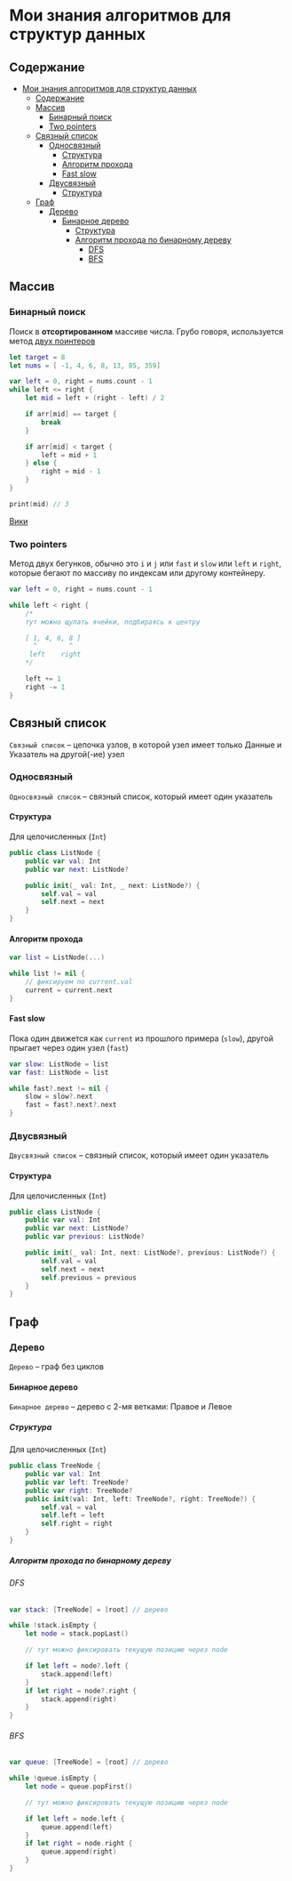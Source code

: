 # Мои знания алгоритмов для структур данных

## Содержание

- [Мои знания алгоритмов для структур данных](#мои-знания-алгоритмов-для-структур-данных)
  - [Содержание](#содержание)
  - [Массив](#массив)
    - [Бинарный поиск](#бинарный-поиск)
    - [Two pointers](#two-pointers)
  - [Связный список](#связный-список)
    - [Односвязный](#односвязный)
      - [Структура](#структура)
      - [Алгоритм прохода](#алгоритм-прохода)
      - [Fast slow](#fast-slow)
    - [Двусвязный](#двусвязный)
      - [Структура](#структура-1)
  - [Граф](#граф)
    - [Дерево](#дерево)
      - [Бинарное дерево](#бинарное-дерево)
        - [Структура](#структура-2)
        - [Алгоритм прохода по бинарному дереву](#алгоритм-прохода-по-бинарному-дереву)
          - [DFS](#dfs)
          - [ВFS](#вfs)

## Массив

### Бинарный поиск

Поиск в **отсортированном** массиве числа. Грубо говоря, используется метод [двух поинтеров](#two-pointers)

```swift
let target = 8
let nums = [ -1, 4, 6, 8, 13, 85, 359]

var left = 0, right = nums.count - 1
while left <= right {
    let mid = left + (right - left) / 2

    if arr[mid] == target {
        break
    }

    if arr[mid] < target {
        left = mid + 1
    } else {
        right = mid - 1
    }
}

print(mid) // 3
```

[Вики](https://ru.wikipedia.org/wiki/Двоичный_поиск)

### Two pointers

Метод двух бегунков, обычно это `i` и `j` или `fast` и `slow` или `left` и `right`, которые бегают по массиву по индексам или другому контейнеру.

```swift
var left = 0, right = nums.count - 1 

while left < right {
    /*
    тут можно щупать ячейки, подбираясь к центру

    [ 1, 4, 6, 8 ]
      ^        ^
     left    right
    */

    left += 1
    right -= 1
}
```

## Связный список

`Связный список` – цепочка узлов, в которой узел имеет только Данные и Указатель на другой(-ие) узел

### Односвязный

`Односвязный список` – связный список, который имеет один указатель

#### Структура
Для целочисленных (`Int`)
```swift
public class ListNode {
    public var val: Int
    public var next: ListNode?

    public init(_ val: Int, _ next: ListNode?) { 
        self.val = val
        self.next = next
    }
}
```

#### Алгоритм прохода

```swift
var list = ListNode(...)

while list != nil {
    // фиксируем по current.val
    current = current.next
}
```

#### Fast slow
Пока один движется как `current` из прошлого примера (`slow`), другой прыгает через один узел (`fast`)
```swift
var slow: ListNode = list
var fast: ListNode = list

while fast?.next != nil {
    slow = slow?.next
    fast = fast?.next?.next
}
```

### Двусвязный

`Двусвязный список` – связный список, который имеет один указатель

#### Структура
Для целочисленных (`Int`)
```swift
public class ListNode {
    public var val: Int
    public var next: ListNode?
    public var previous: ListNode?

    public init(_ val: Int, next: ListNode?, previous: ListNode?) { 
        self.val = val
        self.next = next
        self.previous = previous
    }
}
```

## Граф

### Дерево

`Дерево` – граф без циклов

#### Бинарное дерево

`Бинарное дерево` – дерево с 2-мя ветками: Правое и Левое

##### Структура
Для целочисленных (`Int`)
```swift
public class TreeNode {
    public var val: Int
    public var left: TreeNode?
    public var right: TreeNode?
    public init(val: Int, left: TreeNode?, right: TreeNode?) {
        self.val = val
        self.left = left
        self.right = right
    }
}
```

##### Алгоритм прохода по бинарному дереву

###### DFS

```swift
var stack: [TreeNode] = [root] // дерево

while !stack.isEmpty {
    let node = stack.popLast()

    // тут можно фиксировать текущую позицию через node

    if let left = node?.left {
        stack.append(left)
    }
    if let right = node?.right {
        stack.append(right)
    }
}
```

###### ВFS

```swift
var queue: [TreeNode] = [root] // дерево

while !queue.isEmpty {
    let node = queue.popFirst()

    // тут можно фиксировать текущую позицию через node

    if let left = node.left {
        queue.append(left)
    }
    if let right = node.right {
        queue.append(right)
    }
}
```
